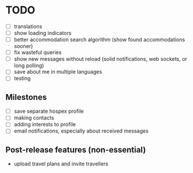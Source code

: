 # TODO

- [ ] translations
- [ ] show loading indicators
- [ ] better accommodation search algorithm (show found accommodations sooner)
- [ ] fix wasteful queries
- [ ] show new messages without reload (solid notifications, web sockets, or long polling)
- [ ] save about me in multiple languages
- [ ] testing

## Milestones

- [ ] save separate hospex profile
- [ ] making contacts
- [ ] adding interests to profile
- [ ] email notifications, especially about received messages

## Post-release features (non-essential)

- upload travel plans and invite travellers
